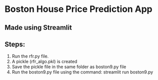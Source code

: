 # Boston House Price Prediction App
## Made using Streamlit
## Steps:
1. Run the rfr.py file.
2. A pickle (rfr_algo.pkl) is created
3. Save the pickle file in the same folder as boston9.py file
4. Run the boston9.py file using the command: streamlit run boston9.py
